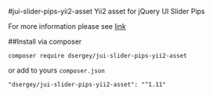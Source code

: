 #jui-slider-pips-yii2-asset
Yii2 asset for jQuery UI Slider Pips

For more information please see [link](https://github.com/simeydotme/jQuery-ui-Slider-Pips)


##Install via composer
```
composer require dsergey/jui-slider-pips-yii2-asset
```
or add to yours `composer.json`
```
"dsergey/jui-slider-pips-yii2-asset": "^1.11"
```
